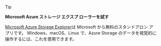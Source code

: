 > [!TIP]
> 
> **Microsoft Azure ストレージ エクスプ ローラーを試す**
> 
> [Microsoft Azure Storage Explorer](/azure/vs-azure-tools-storage-manage-with-storage-explorer)は Microsoft から無料のスタンドアロン アプリです。 Windows、macOS、Linux で、Azure Storage のデータを視覚的に操作するには、これを使用できます。
> 
> 

